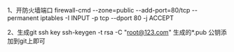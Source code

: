 1、开防火墙端口
	firewall-cmd --zone=public --add-port=80/tcp --permanent
	iptables -I INPUT -p tcp --dport 80 -j ACCEPT

2、生成git ssh key
	ssh-keygen -t rsa -C "root@123.com"
	生成的*.pub 公钥添加到git上即可